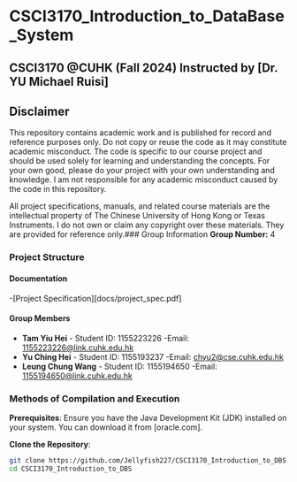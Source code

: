 # CSCI3170_Introduction_to_DataBase_System

## CSCI3170 @CUHK (Fall 2024) Instructed by [Dr. YU Michael Ruisi]

## Disclaimer

This repository contains academic work and is published for record and reference purposes only. Do not copy or reuse the code as it may constitute academic misconduct. The code is specific to our course project and should be used solely for learning and understanding the concepts. For your own good, please do your project with your own understanding and knowledge. I am not responsible for any academic misconduct caused by the code in this repository.

All project specifications, manuals, and related course materials are the intellectual property of The Chinese University of Hong Kong or Texas Instruments. I do not own or claim any copyright over these materials. They are provided for reference only.### Group Information
**Group Number:** 4

### Project Structure
#### Documentation
-[Project Specification][docs/project_spec.pdf]

#### Group Members
- **Tam Yiu Hei** - Student ID: 1155223226 -Email: 1155223226@link.cuhk.edu.hk
- **Yu Ching Hei** - Student ID: 1155193237 -Email: chyu2@cse.cuhk.edu.hk
- **Leung Chung Wang** - Student ID: 1155194650 -Email: 1155194650@link.cuhk.edu.hk


### Methods of Compilation and Execution
**Prerequisites**: Ensure you have the Java Development Kit (JDK) installed on your system. You can download it from [oracle.com].

**Clone the Repository**: 
```bash
git clone https://github.com/Jellyfish227/CSCI3170_Introduction_to_DBS.git
cd CSCI3170_Introduction_to_DBS

